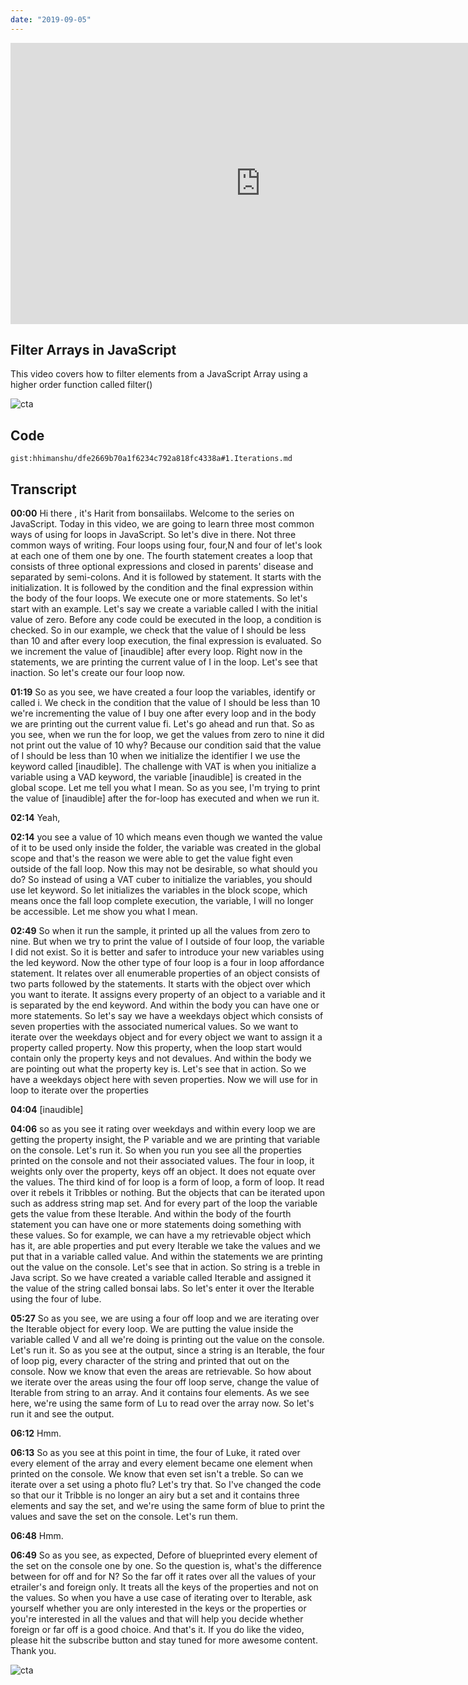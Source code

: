 ```yaml
---
date: "2019-09-05"
---
```

<iframe width="800" height="450" src="https://www.youtube.com/embed/7rVPidhSI-s?controls=0" frameborder="0" allow="accelerometer; autoplay; encrypted-media; gyroscope; picture-in-picture" allowfullscreen></iframe>


## Filter Arrays in JavaScript  
This video covers how to filter elements from a
JavaScript Array using a higher order function called filter()  

![cta](https://i.imgur.com/syji68u.jpg)

## Code  
`gist:hhimanshu/dfe2669b70a1f6234c792a818fc4338a#1.Iterations.md`

## Transcript  
**00:00**          Hi there , it's Harit from bonsaiilabs. Welcome to the series on JavaScript. Today in this video, we are going to learn three most common ways of using for loops in JavaScript. So let's dive in there. Not three common ways of writing. Four loops using four, four,N and four of let's look at each one of them one by one. The fourth statement creates a loop that consists of three optional expressions and closed in parents' disease and separated by semi-colons. And it is followed by statement. It starts with the initialization. It is followed by the condition and the final expression within the body of the four loops. We execute one or more statements. So let's start with an example. Let's say we create a variable called I with the initial value of zero. Before any code could be executed in the loop, a condition is checked. So in our example, we check that the value of I should be less than 10 and after every loop execution, the final expression is evaluated. So we increment the value of [inaudible] after every loop. Right now in the statements, we are printing the current value of I in the loop. Let's see that inaction. So let's create our four loop now.

**01:19**          So as you see, we have created a four loop the variables, identify or called i. We check in the condition that the value of I should be less than 10 we're incrementing the value of I buy one after every loop and in the body we are printing out the current value fi. Let's go ahead and run that. So as you see, when we run the for loop, we get the values from zero to nine it did not print out the value of 10 why? Because our condition said that the value of I should be less than 10 when we initialize the identifier I we use the keyword called [inaudible]. The challenge with VAT is when you initialize a variable using a VAD keyword, the variable [inaudible] is created in the global scope. Let me tell you what I mean. So as you see, I'm trying to print the value of [inaudible] after the for-loop has executed and when we run it.

**02:14**          Yeah,

**02:14**          you see a value of 10 which means even though we wanted the value of it to be used only inside the folder, the variable was created in the global scope and that's the reason we were able to get the value fight even outside of the fall loop. Now this may not be desirable, so what should you do? So instead of using a VAT cuber to initialize the variables, you should use let keyword. So let initializes the variables in the block scope, which means once the fall loop complete execution, the variable, I will no longer be accessible. Let me show you what I mean.

**02:49**          So when it run the sample, it printed up all the values from zero to nine. But when we try to print the value of I outside of four loop, the variable I did not exist. So it is better and safer to introduce your new variables using the led keyword. Now the other type of four loop is a four in loop affordance statement. It relates over all enumerable properties of an object consists of two parts followed by the statements. It starts with the object over which you want to iterate. It assigns every property of an object to a variable and it is separated by the end keyword. And within the body you can have one or more statements. So let's say we have a weekdays object which consists of seven properties with the associated numerical values. So we want to iterate over the weekdays object and for every object we want to assign it a property called property. Now this property, when the loop start would contain only the property keys and not devalues. And within the body we are pointing out what the property key is. Let's see that in action. So we have a weekdays object here with seven properties. Now we will use for in loop to iterate over the properties

**04:04**          [inaudible]

**04:06**          so as you see it rating over weekdays and within every loop we are getting the property insight, the P variable and we are printing that variable on the console. Let's run it. So when you run you see all the properties printed on the console and not their associated values. The four in loop, it weights only over the property, keys off an object. It does not equate over the values. The third kind of for loop is a form of loop, a form of loop. It read over it rebels it Tribbles or nothing. But the objects that can be iterated upon such as address string map set. And for every part of the loop the variable gets the value from these Iterable. And within the body of the fourth statement you can have one or more statements doing something with these values. So for example, we can have a my retrievable object which has it, are able properties and put every Iterable we take the values and we put that in a variable called value. And within the statements we are printing out the value on the console. Let's see that in action. So string is a treble in Java script. So we have created a variable called Iterable and assigned it the value of the string called bonsai labs. So let's enter it over the Iterable using the four of lube.

**05:27**          So as you see, we are using a four off loop and we are iterating over the Iterable object for every loop. We are putting the value inside the variable called V and all we're doing is printing out the value on the console. Let's run it. So as you see at the output, since a string is an Iterable, the four of loop pig, every character of the string and printed that out on the console. Now we know that even the areas are retrievable. So how about we iterate over the areas using the four off loop serve, change the value of Iterable from string to an array. And it contains four elements. As we see here, we're using the same form of Lu to read over the array now. So let's run it and see the output.

**06:12**          Hmm.

**06:13**          So as you see at this point in time, the four of Luke, it rated over every element of the array and every element became one element when printed on the console. We know that even set isn't a treble. So can we iterate over a set using a photo flu? Let's try that. So I've changed the code so that our it Tribble is no longer an airy but a set and it contains three elements and say the set, and we're using the same form of blue to print the values and save the set on the console. Let's run them.

**06:48**          Hmm.

**06:49**          So as you see, as expected, Defore of blueprinted every element of the set on the console one by one. So the question is, what's the difference between for off and for N? So the far off it rates over all the values of your etrailer's and foreign only. It treats all the keys of the properties and not on the values. So when you have a use case of iterating over to Iterable, ask yourself whether you are only interested in the keys or the properties or you're interested in all the values and that will help you decide whether foreign or far off is a good choice. And that's it. If you do like the video, please hit the subscribe button and stay tuned for more awesome content. Thank you.

![cta](https://i.imgur.com/Uhmcvxx.png)